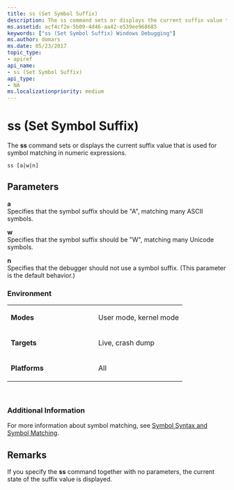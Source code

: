 ```yaml
---
title: ss (Set Symbol Suffix)
description: The ss command sets or displays the current suffix value that is used for symbol matching in numeric expressions.
ms.assetid: acf4cf2e-5b09-4d46-aa42-e539ee968685
keywords: ["ss (Set Symbol Suffix) Windows Debugging"]
ms.author: domars
ms.date: 05/23/2017
topic_type:
- apiref
api_name:
- ss (Set Symbol Suffix)
api_type:
- NA
ms.localizationpriority: medium
---
```


# ss (Set Symbol Suffix)


The **ss** command sets or displays the current suffix value that is used for symbol matching in numeric expressions.

```
ss [a|w|n] 
```

## <span id="ddk_cmd_set_symbol_suffix_dbg"></span><span id="DDK_CMD_SET_SYMBOL_SUFFIX_DBG"></span>Parameters


<span id="_______a______"></span><span id="_______A______"></span> **a**   
Specifies that the symbol suffix should be "A", matching many ASCII symbols.

<span id="_______w______"></span><span id="_______W______"></span> **w**   
Specifies that the symbol suffix should be "W", matching many Unicode symbols.

<span id="_______n______"></span><span id="_______N______"></span> **n**   
Specifies that the debugger should not use a symbol suffix. (This parameter is the default behavior.)

### <span id="Environment"></span><span id="environment"></span><span id="ENVIRONMENT"></span>Environment

<table>
<colgroup>
<col width="50%" />
<col width="50%" />
</colgroup>
<tbody>
<tr class="odd">
<td align="left"><p><strong>Modes</strong></p></td>
<td align="left"><p>User mode, kernel mode</p></td>
</tr>
<tr class="even">
<td align="left"><p><strong>Targets</strong></p></td>
<td align="left"><p>Live, crash dump</p></td>
</tr>
<tr class="odd">
<td align="left"><p><strong>Platforms</strong></p></td>
<td align="left"><p>All</p></td>
</tr>
</tbody>
</table>

 

### <span id="Additional_Information"></span><span id="additional_information"></span><span id="ADDITIONAL_INFORMATION"></span>Additional Information

For more information about symbol matching, see [Symbol Syntax and Symbol Matching](symbol-syntax-and-symbol-matching.md).

Remarks
-------

If you specify the **ss** command together with no parameters, the current state of the suffix value is displayed.

 

 






